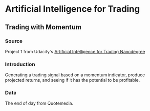 # Artificial Intelligence for Trading 

## Trading with Momentum

### Source 

Project 1 from Udacity's [Artificial Intelligence for Trading Nanodegree](https://www.udacity.com/course/ai-for-trading--nd880)

### Introduction

Generating a trading signal based on a momentum indicator, produce projected returns, and seeing if it has the potential to be profitable. 

### Data

The end of day from Quotemedia.
